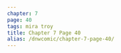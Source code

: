 ```yaml
---
chapter: 7
page: 40
tags: mira troy
title: Chapter 7 Page 40
alias: /dnwcomic/chapter-7-page-40/
---
```

